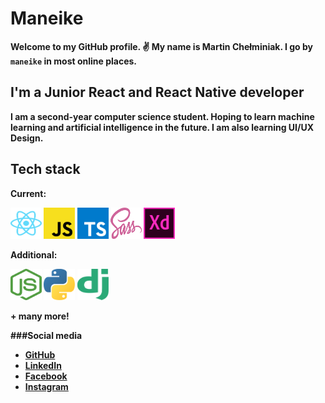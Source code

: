 #  <strong>Maneike<strong> 
Welcome to my GitHub profile. ✌️ My name is <strong>Martin Chełminiak<strong>. I go by `maneike` in most online places.

## I'm a Junior React and React Native developer
I am a second-year computer science student. Hoping to learn machine learning and artificial intelligence in the future. I am also learning UI/UX Design.

## Tech stack

**Current:**

<a href="https://reactjs.org/" title="React"><img src="icons/svgs/react-2.svg" width="50" height="50" /></a>
<a href="https://en.wikipedia.org/wiki/JavaScript" title="JavaScript"><img src="icons/svgs/javascript.svg" width="50" height="50"/></a>
<a href="https://www.typescriptlang.org/" title="TypeScript"><img src="icons/svgs/typescript.svg" width="50" height="50" /></a>
<a href="https://sass-lang.com/" title="Sass"><img src="icons/svgs/sass-1.svg" width="50" height="50" /></a>
<a href="https://www.adobe.com/products/xd.html" title="Adobe XD"><img src="icons/svgs/adobe-xd.svg" width="50" height="50"/></a>

**Additional:**

<a href="https://nodejs.org/en/" title="NodeJS"><img src="icons/svgs/nodejs.svg" width="50" height="50" /></a>
<a href="https://www.python.org/" title="Python"><img src="icons/svgs/python-5.svg" width="50" height="50" /></a>
<a href="https://www.djangoproject.com/" title="Django"><img src="icons/svgs/django.svg" width="50" height="50" /></a>

\+ many more!

###Social media
 - [GitHub](https://github.com/maneike)
 - [LinkedIn](https://www.linkedin.com/in/martin-che%C5%82miniak-357985176/)
 - [Facebook](https://www.facebook.com/maneike/) 
 - [Instagram](https://www.instagram.com/maneike/)
